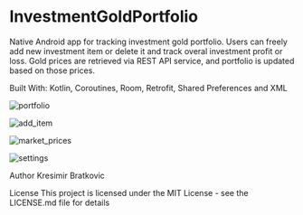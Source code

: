 # InvestmentGoldPortfolio
Native Android app for tracking investment gold portfolio.
Users can freely add new investment item or delete it and track overal investment profit or loss.
Gold prices are retrieved via REST API service, and portfolio is updated based on those prices.

Built With:
Kotlin, Coroutines, Room, Retrofit, Shared Preferences and XML


![portfolio](https://user-images.githubusercontent.com/21294254/224061342-3a6a4221-99ae-4ad0-b245-53ef86636e66.jpg)

![add_item](https://user-images.githubusercontent.com/21294254/224061372-28defc12-4613-4ce4-9652-85c6e1da1c1e.jpg)

![market_prices](https://user-images.githubusercontent.com/21294254/224061393-d8451bd9-af66-4ec1-9148-1951a35eed1d.jpg)

![settings](https://user-images.githubusercontent.com/21294254/224061416-ea5537e2-ee54-49c8-b1b3-a3e9b1f70d58.jpg)


Author
Kresimir Bratkovic

License
This project is licensed under the MIT License - see the LICENSE.md file for details
